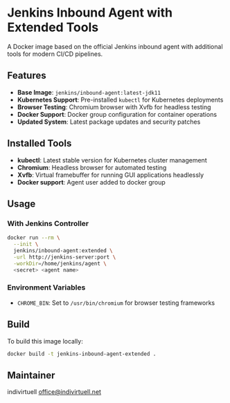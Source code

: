 # Jenkins Inbound Agent with Extended Tools

A Docker image based on the official Jenkins inbound agent with additional tools for modern CI/CD pipelines.

## Features

- **Base Image**: `jenkins/inbound-agent:latest-jdk11`
- **Kubernetes Support**: Pre-installed `kubectl` for Kubernetes deployments
- **Browser Testing**: Chromium browser with Xvfb for headless testing
- **Docker Support**: Docker group configuration for container operations
- **Updated System**: Latest package updates and security patches

## Installed Tools

- **kubectl**: Latest stable version for Kubernetes cluster management
- **Chromium**: Headless browser for automated testing
- **Xvfb**: Virtual framebuffer for running GUI applications headlessly
- **Docker support**: Agent user added to docker group

## Usage

### With Jenkins Controller

```bash
docker run --rm \
  --init \
  jenkins/inbound-agent:extended \
  -url http://jenkins-server:port \
  -workDir=/home/jenkins/agent \
  <secret> <agent name>
```

### Environment Variables

- `CHROME_BIN`: Set to `/usr/bin/chromium` for browser testing frameworks

## Build

To build this image locally:

```bash
docker build -t jenkins-inbound-agent-extended .
```

## Maintainer

indivirtuell <office@indivirtuell.net>